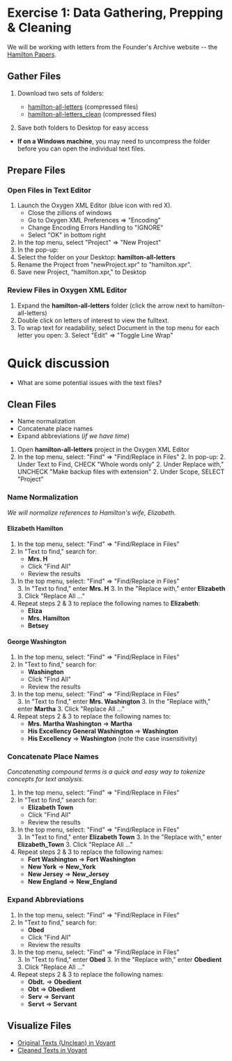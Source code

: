 # Exercise 1: Data Gathering, Prepping & Cleaning

We will be working with letters from the Founder's Archive website -- the [Hamilton Papers](https://founders.archives.gov/search/Project:%22Hamilton%20Papers%22). 

## Gather Files
1. Download two sets of folders: 
    * [hamilton-all-letters](https://github.com/sduke/Collections-As-Data-Voyant/blob/master/hamilton-all-letters.zip) (compressed files)
    * [hamilton-all-letters_clean](https://github.com/sduke/Collections-As-Data-Voyant/blob/master/hamilton-all-letters_clean.zip) (compressed files)

2. Save both folders to Desktop for easy access

* **If on a Windows machine**, you may need to uncompress the folder before you can open the individual text files. 

## Prepare Files
### Open Files in Text Editor 
1. Launch the Oxygen XML Editor (blue icon with red X).
    * Close the zillions of windows
    * Go to Oxygen XML Preferences => "Encoding"
    * Change Encoding Errors Handling to "IGNORE"
    * Select "OK" in bottom right
 2. In the top menu, select "Project" => "New Project"
 3. In the pop-up: 
   3. Select the folder on your Desktop: **hamilton-all-letters** 
   3. Rename the Project from "newProject.xpr" to "hamilton.xpr". 
 4. Save new Project, "hamilton.xpr," to Desktop 
 
 ### Review Files in Oxygen XML Editor
1. Expand the **hamilton-all-letters** folder (click the arrow next to hamilton-all-letters)
2. Double click on letters of interest to view the fulltext. 
3. To wrap text for readability, select Document in the top menu for each letter you open:
   3. Select "Edit" => "Toggle Line Wrap"

# Quick discussion
* What are some potential issues with the text files?

## Clean Files 
* Name normalization 
* Concatenate place names
* Expand abbreviations (_if we have time_)

1. Open **hamilton-all-letters** project in the Oxygen XML Editor
2. In the top menu, select: "Find" => "Find/Replace in Files" 
   2. In pop-up:
      2. Under Text to Find, CHECK "Whole words only"
      2. Under Replace with," UNCHECK "Make backup files with extension"
      2. Under Scope, SELECT "Project"

### Name Normalization
_We will normalize references to Hamilton's wife, Elizabeth._

#### Elizabeth Hamilton
1. In the top menu, select: "Find" => "Find/Replace in Files"  
2. In "Text to find," search for: 
   * **Mrs. H** 
   * Click "Find All"
   * Review the results
3. In the top menu, select: "Find" => "Find/Replace in Files"  
   3. In "Text to find," enter **Mrs. H**
   3. In the "Replace with," enter **Elizabeth**
   3. Click "Replace All ..."
4. Repeat steps 2 & 3 to replace the following names to **Elizabeth**:
   * **Eliza**
   * **Mrs. Hamilton**
   * **Betsey**

#### George Washington
1. In the top menu, select: "Find" => "Find/Replace in Files"  
2. In "Text to find," search for: 
   * **Washington** 
   * Click "Find All"
   * Review the results
3. In the top menu, select: "Find" => "Find/Replace in Files"  
   3. In "Text to find," enter **Mrs. Washington**
   3. In the "Replace with," enter **Martha**
   3. Click "Replace All ..."
4. Repeat steps 2 & 3 to replace the following names to:
   * **Mrs. Martha Washington** => **Martha**
   * **His Excellency General Washington** => **Washington**
   * **His Excellency** => **Washington** (note the case insensitivity)

### Concatenate Place Names
_Concatenating compound terms is a quick and easy way to tokenize concepts for text analysis._

1. In the top menu, select: "Find" => "Find/Replace in Files"  
2. In "Text to find," search for: 
   * **Elizabeth Town**
   * Click "Find All"
   * Review the results
3. In the top menu, select: "Find" => "Find/Replace in Files"  
   3. In "Text to find," enter **Elizabeth Town**
   3. In the "Replace with," enter **Elizabeth_Town**
   3. Click "Replace All ..."
4. Repeat steps 2 & 3 to replace the following names:
   * **Fort Washington** => **Fort Washington**
   * **New York** => **New_York**
   * **New Jersey** => **New_Jersey**
   * **New England** => **New_England**

### Expand Abbreviations
1. In the top menu, select: "Find" => "Find/Replace in Files"  
2. In "Text to find," search for: 
   * **Obed**
   * Click "Find All"
   * Review the results
3. In the top menu, select: "Find" => "Find/Replace in Files"  
   3. In "Text to find," enter **Obed**
   3. In the "Replace with," enter **Obedient**
   3. Click "Replace All ..."
4. Repeat steps 2 & 3 to replace the following names:
   * **Obdt.** => **Obedient**
   * **Obt** => **Obedient**
   * **Serv** => **Servant**
   * **Servt** => **Servant**

## Visualize Files 
* [Original Texts (Unclean) in Voyant](https://voyant-tools.org/?corpus=81e81929a4449f69d83384ac026bc4c0&panels=cirrus,reader,trends,summary,contexts)
* [Cleaned Texts in Voyant](https://voyant-tools.org/?corpus=675f8a138b3f4435b892bb0564226542&panels=cirrus,reader,trends,summary,contexts) 

